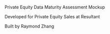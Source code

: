 Private Equity Data Maturity Assessment Mockup

Developed for Private Equity Sales at Resultant

Built by Raymond Zhang